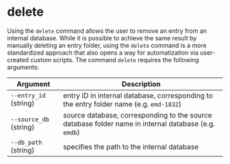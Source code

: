 # delete

Using the `delete` command allows the user to remove an entry from an internal database. While it is possible to achieve the same result by manually deleting an entry folder, using the `delete` command is a more standardized approach that also opens a way for automatization via user-created custom scripts. The command `delete` requires the following arguments:

| Argument | Description |
| -------- | ---------- |
| `--entry_id` (string) | entry ID in internal database, corresponding to the entry folder name (e.g. `emd-1832`)|
| `--source_db` (string) | source database, corresponding to the source database folder name in internal database (e.g. `emdb`)|
| `--db_path` (string) | specifies the path to the internal database |
